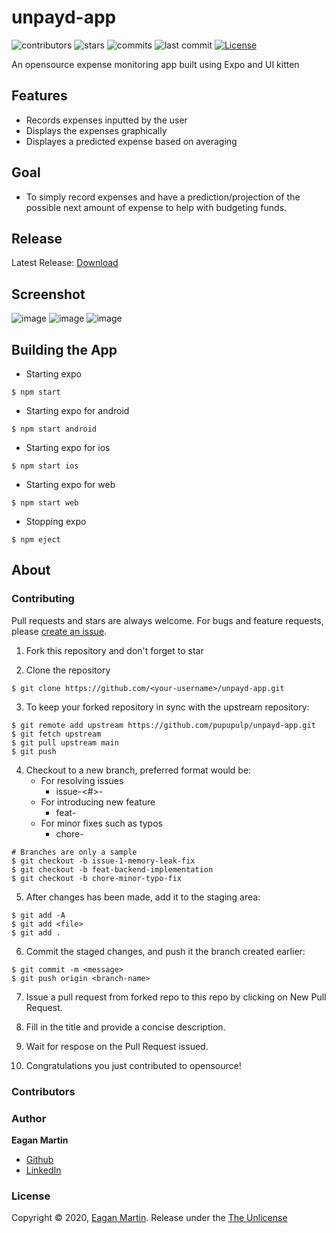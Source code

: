 # unpayd-app

![contributors](https://badgen.net/github/contributors/pupupulp/unpayd-app)
![stars](https://badgen.net/github/stars/pupupulp/unpayd-app)
![commits](https://badgen.net/github/commits/pupupulp/unpayd-app)
![last commit](https://badgen.net/github/last-commit/pupupulp/unpayd-app)
[![License](https://badgen.net/github/license/pupupulp/unpayd-app)](https://github.com/pupupulp/unpayd-app/blob/master/LICENSE)

An opensource expense monitoring app built using Expo and UI kitten

## Features

- Records expenses inputted by the user
- Displays the expenses graphically
- Displayes a predicted expense based on averaging

## Goal 

- To simply record expenses and have a prediction/projection of the possible next amount of expense to help with budgeting funds.

## Release

Latest Release: [Download](https://github.com/pupupulp/unpayd-app/raw/master/unpayd-app-d6e84e155bed4a6b90196fed800d9831-signed.apk)

## Screenshot

![image](https://github.com/pupupulp/unpayd-app/blob/master/Screenshot_20201018_100541_com.pupupulp.unpayd.jpg)
![image](https://github.com/pupupulp/unpayd-app/blob/master/Screenshot_20201018_100550_com.pupupulp.unpayd.jpg)
![image](https://github.com/pupupulp/unpayd-app/blob/master/Screenshot_20201018_100559_com.pupupulp.unpayd.jpg)

## Building the App

- Starting expo

```
$ npm start
```

- Starting expo for android

```
$ npm start android
```

- Starting expo for ios

```
$ npm start ios
```

- Starting expo for web

```
$ npm start web
```

- Stopping expo

```
$ npm eject
```

## About

### Contributing

Pull requests and stars are always welcome. For bugs and feature requests, please [create an issue](https://github.com/pupupulp/unpayd-app/issues/new).

1. Fork this repository and don't forget to star

2. Clone the repository

```
$ git clone https://github.com/<your-username>/unpayd-app.git
```

3. To keep your forked repository in sync with the upstream repository:

```
$ git remote add upstream https://github.com/pupupulp/unpayd-app.git
$ git fetch upstream
$ git pull upstream main
$ git push
```

4. Checkout to a new branch, preferred format would be:
   - For resolving issues
      - issue-<#>-<description>
   - For introducing new feature
      - feat-<description>
   - For minor fixes such as typos
      - chore-<description>
  
```
# Branches are only a sample
$ git checkout -b issue-1-memory-leak-fix
$ git checkout -b feat-backend-implementation
$ git checkout -b chore-minor-typo-fix
```

5. After changes has been made, add it to the staging area:

```
$ git add -A
$ git add <file>
$ git add .
```

6. Commit the staged changes, and push it the branch created earlier:

```
$ git commit -m <message>
$ git push origin <branch-name>
```

7. Issue a pull request from forked repo to this repo by clicking on New Pull Request.

8. Fill in the title and provide a concise description.

9. Wait for respose on the Pull Request issued. 

10. Congratulations you just contributed to opensource!

### Contributors

### Author

**Eagan Martin**
- [Github](https://github.com/pupupulp)
- [LinkedIn]()

### License

Copyright © 2020, [Eagan Martin](https://github.com/pupupulp). Release under the [The Unlicense](https://github.com/pupupulp/unpayd-app/blob/master/LICENSE)

